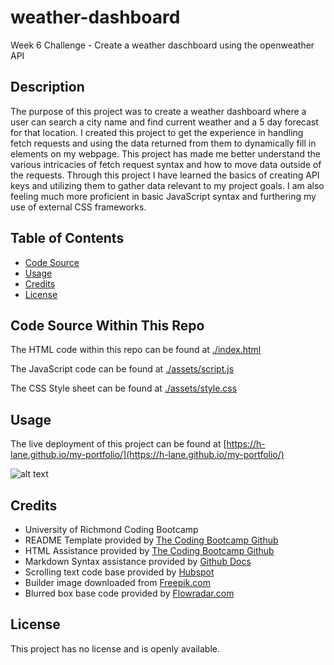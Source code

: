 # weather-dashboard
Week 6 Challenge - Create a weather daschboard using the openweather API


## Description

The purpose of this project was to create a weather dashboard where a user can search a city name and find current weather and a 5 day forecast for that location. I created this project to get the experience in handling fetch requests and using the data returned from them to dynamically fill in elements on my webpage. This project has made me better understand the various intricacies of fetch request syntax and how to move data outside of the requests. Through this project I have learned the basics of creating API keys and utilizing them to gather data relevant to my project goals. I am also feeling much more proficient in basic JavaScript syntax and furthering my use of external CSS frameworks. 

## Table of Contents

- [Code Source](#code-source-within-this-repo)
- [Usage](#usage)
- [Credits](#credits)
- [License](#license)


## Code Source Within This Repo

The HTML code within this repo can be found at [./index.html](index.html)

The JavaScript code can be found at [./assets/script.js](./assets/script.js)

The CSS Style sheet can be found at [./assets/style.css](./assets/style.css)


## Usage

The live deployment of this project can be found at [https://h-lane.github.io/my-portfolio/](https://h-lane.github.io/my-portfolio/)

![alt text](assets/images/Portfolio.PNG)



## Credits

 - University of Richmond Coding Bootcamp
 - README Template provided by [The Coding Bootcamp Github](https://coding-boot-camp.github.io/full-stack/github/professional-readme-guide)
 - HTML Assistance provided by [The Coding Bootcamp Github](https://coding-boot-camp.github.io/full-stack/html/html-cheatsheet)
- Markdown Syntax assistance provided by [Github Docs](https://docs.github.com/en/get-started/writing-on-github/getting-started-with-writing-and-formatting-on-github/basic-writing-and-formatting-syntax#section-links)
- Scrolling text code base provided by [Hubspot](https://blog.hubspot.com/website/scrolling-text-css)
- Builder image downloaded from [Freepik.com](https://www.freepik.com/icon/builder_5735456)
- Blurred box base code provided by [Flowradar.com](https://www.flowradar.com/answer/achieve-blurred-border-effect-on-one-side-of-div-with-webflow#:~:text=By%20using%20the%20%60%3A%3Abefore,or%20using%20inner%20box%20shadows.)


## License
This project has no license and is openly available.